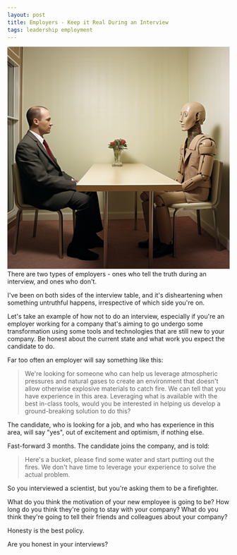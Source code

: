 ```yaml
---
layout: post
title: Employers - Keep it Real During an Interview
tags: leadership employment
---
```


<img src="/assets/img/employers-keep-it-real.png" 
alt="Employers - Keep it Real During an Interview" />
There are two types of employers - ones who tell the truth during an interview, and ones who don't.

I've been on both sides of the interview table, and it's disheartening when something untruthful happens,
irrespective of which side you're on.

Let's take an example of how not to do an interview, especially if you're an employer working for a company that's aiming
to go undergo some transformation using some tools and technologies that are still new to your company. Be honest about the
current state and what work you expect the candidate to do.

Far too often an employer will say something like this:

> We're looking for someone who can help us leverage atmospheric pressures and natural gases to create an environment
> that doesn't allow otherwise explosive materials to catch fire. We can tell that you have experience in this area. Leveraging what is
> available with the best in-class tools, would you be interested in helping us develop a ground-breaking solution to do this?

The candidate, who is looking for a job, and who has experience in this area, will say "yes", out of excitement and optimism,
if nothing else.

Fast-forward 3 months. The candidate joins the company, and is told:

> Here's a bucket, please find some water and start putting out the fires. We don't have time to leverage your
> experience to solve the actual problem.

So you interviewed a scientist, but you're asking them to be a firefighter.

What do you think the motivation of your new employee is going to be? How long do you think they're going to stay with your company?
What do you think they're going to tell their friends and colleagues about your company?

Honesty is the best policy.

Are you honest in your interviews?
